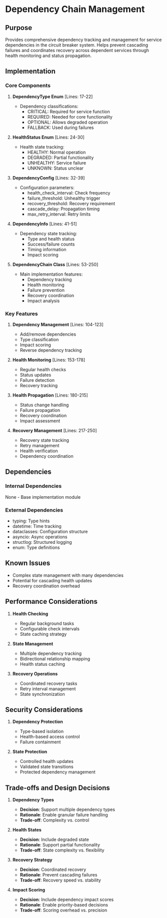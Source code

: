 # Dependency Chain Management

## Purpose

Provides comprehensive dependency tracking and management for service dependencies in the circuit breaker system. Helps prevent cascading failures and coordinates recovery across dependent services through health monitoring and status propagation.

## Implementation

### Core Components

1. **DependencyType Enum** [Lines: 17-22]

   - Dependency classifications:
     - CRITICAL: Required for service function
     - REQUIRED: Needed for core functionality
     - OPTIONAL: Allows degraded operation
     - FALLBACK: Used during failures

2. **HealthStatus Enum** [Lines: 24-30]

   - Health state tracking:
     - HEALTHY: Normal operation
     - DEGRADED: Partial functionality
     - UNHEALTHY: Service failure
     - UNKNOWN: Status unclear

3. **DependencyConfig** [Lines: 32-39]

   - Configuration parameters:
     - health_check_interval: Check frequency
     - failure_threshold: Unhealthy trigger
     - recovery_threshold: Recovery requirement
     - cascade_delay: Propagation timing
     - max_retry_interval: Retry limits

4. **DependencyInfo** [Lines: 41-51]

   - Dependency state tracking:
     - Type and health status
     - Success/failure counts
     - Timing information
     - Impact scoring

5. **DependencyChain Class** [Lines: 53-250]
   - Main implementation features:
     - Dependency tracking
     - Health monitoring
     - Failure prevention
     - Recovery coordination
     - Impact analysis

### Key Features

1. **Dependency Management** [Lines: 104-123]

   - Add/remove dependencies
   - Type classification
   - Impact scoring
   - Reverse dependency tracking

2. **Health Monitoring** [Lines: 153-178]

   - Regular health checks
   - Status updates
   - Failure detection
   - Recovery tracking

3. **Health Propagation** [Lines: 180-215]

   - Status change handling
   - Failure propagation
   - Recovery coordination
   - Impact assessment

4. **Recovery Management** [Lines: 217-250]
   - Recovery state tracking
   - Retry management
   - Health verification
   - Dependency coordination

## Dependencies

### Internal Dependencies

None - Base implementation module

### External Dependencies

- typing: Type hints
- datetime: Time tracking
- dataclasses: Configuration structure
- asyncio: Async operations
- structlog: Structured logging
- enum: Type definitions

## Known Issues

- Complex state management with many dependencies
- Potential for cascading health updates
- Recovery coordination overhead

## Performance Considerations

1. **Health Checking**

   - Regular background tasks
   - Configurable check intervals
   - State caching strategy

2. **State Management**

   - Multiple dependency tracking
   - Bidirectional relationship mapping
   - Health status caching

3. **Recovery Operations**
   - Coordinated recovery tasks
   - Retry interval management
   - State synchronization

## Security Considerations

1. **Dependency Protection**

   - Type-based isolation
   - Health-based access control
   - Failure containment

2. **State Protection**
   - Controlled health updates
   - Validated state transitions
   - Protected dependency management

## Trade-offs and Design Decisions

1. **Dependency Types**

   - **Decision**: Support multiple dependency types
   - **Rationale**: Enable granular failure handling
   - **Trade-off**: Complexity vs. control

2. **Health States**

   - **Decision**: Include degraded state
   - **Rationale**: Support partial functionality
   - **Trade-off**: State complexity vs. flexibility

3. **Recovery Strategy**

   - **Decision**: Coordinated recovery
   - **Rationale**: Prevent cascading failures
   - **Trade-off**: Recovery speed vs. stability

4. **Impact Scoring**
   - **Decision**: Include dependency impact scores
   - **Rationale**: Enable priority-based decisions
   - **Trade-off**: Scoring overhead vs. precision
